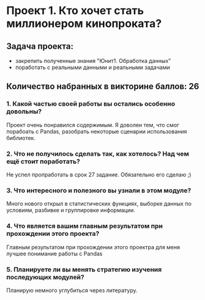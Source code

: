 # Проект 1. Кто хочет стать миллионером кинопроката?

## Задача проекта:
- закрепить полученные знания "Юнит1. Обработка данных"
- поработать с реальными данными и реальными задачами



## Количество набранных в викторине баллов: 26

### 1. Какой частью своей работы вы остались особенно довольны?
Проект очень понравился содержимым. Я доволен тем, что смог порабоать с Pandas, разобрать некоторые сценарии использования библиотек.
### 2. Что не получилось сделать так, как хотелось? Над чем ещё стоит поработать?
Не успел пропработать в срок 27 задание. Обязательно его сделаю ;)
### 3. Что интересного и полезного вы узнали в этом модуле?
Много нового открыл в статистических функциях, выборке данных по условиям, разбивке и группировке информации.
### 4. Что является вашим главным результатом при прохождении этого проекта?
Главным результатом при прохождении этого проектра для меня лучшее понимание работы с Pandas
### 5. Планируете ли вы менять стратегию изучения последующих модулей?
Планирую немного углубиться через литературу. 
